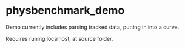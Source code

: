 # physbenchmark_demo

Demo currently includes parsing tracked data, putting in into a curve.

Requires runing localhost, at source folder.
